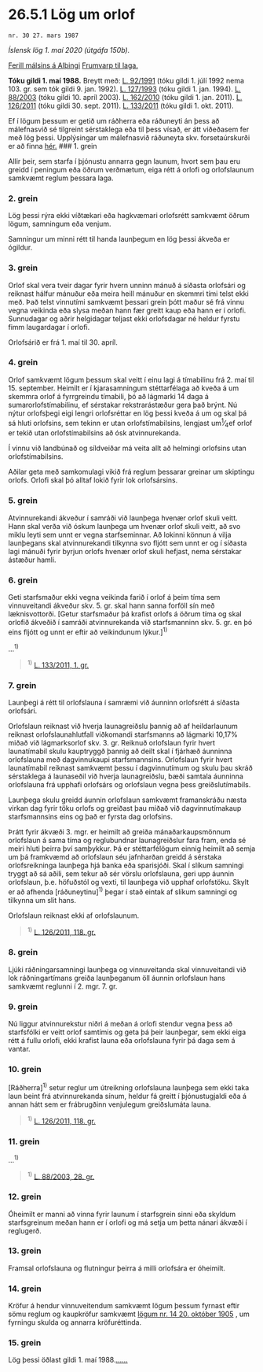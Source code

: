 # 26.5.1 Lög um orlof

`nr. 30 27. mars 1987`

_Íslensk lög 1. maí 2020 (útgáfa 150b)._

[Ferill málsins á Alþingi](https://www.althingi.is/thingstorf/thingmalalistar-eftir-thingum/ferill/?ltg=109&mnr=431)
[Frumvarp til laga.](https://www.althingi.is/altext/109/s/pdf/0971.pdf)

**Tóku gildi 1. maí 1988.**
Breytt með:
[L. 92/1991](https://althingi.is/altext/stjt/1991.092.html) (tóku gildi 1. júlí 1992 nema 103. gr. sem tók gildi 9. jan. 1992).
[L. 127/1993](https://althingi.is/altext/stjt/1993.127.html) (tóku gildi 1. jan. 1994).
[L. 88/2003](https://althingi.is/altext/stjt/2003.088.html) (tóku gildi 10. apríl 2003).
[L. 162/2010](https://althingi.is/altext/stjt/2010.162.html) (tóku gildi 1. jan. 2011).
[L. 126/2011](https://althingi.is/altext/stjt/2011.126.html) (tóku gildi 30. sept. 2011).
[L. 133/2011](https://althingi.is/altext/stjt/2011.133.html) (tóku gildi 1. okt. 2011).

Ef í lögum þessum er getið um ráðherra eða ráðuneyti án þess að málefnasvið sé tilgreint sérstaklega eða til þess vísað, er átt viðeðasem fer með lög þessi. Upplýsingar um málefnasvið ráðuneyta skv. forsetaúrskurði er að finna [hér.](2018119.md) ### 1. grein

Allir þeir, sem starfa í þjónustu annarra gegn launum, hvort sem þau eru greidd í peningum eða öðrum verðmætum, eiga rétt á orlofi og orlofslaunum samkvæmt reglum þessara laga.

### 2. grein

Lög þessi rýra ekki víðtækari eða hagkvæmari orlofsrétt samkvæmt öðrum lögum, samningum eða venjum.

Samningur um minni rétt til handa launþegum en lög þessi ákveða er ógildur.

### 3. grein

Orlof skal vera tveir dagar fyrir hvern unninn mánuð á síðasta orlofsári og reiknast hálfur mánuður eða meira heill mánuður en skemmri tími telst ekki með. Það telst vinnutími samkvæmt þessari grein þótt maður sé frá vinnu vegna veikinda eða slysa meðan hann fær greitt kaup eða hann er í orlofi. Sunnudagar og aðrir helgidagar teljast ekki orlofsdagar né heldur fyrstu fimm laugardagar í orlofi.

Orlofsárið er frá 1. maí til 30. apríl.

### 4. grein

Orlof samkvæmt lögum þessum skal veitt í einu lagi á tímabilinu frá 2. maí til 15. september. Heimilt er í kjarasamningum stéttarfélaga að kveða á um skemmra orlof á fyrrgreindu tímabili, þó að lágmarki 14 daga á sumarorlofstímabilinu, ef sérstakar rekstrarástæður gera það brýnt. Nú nýtur orlofsþegi eigi lengri orlofsréttar en lög þessi kveða á um og skal þá sá hluti orlofsins, sem tekinn er utan orlofstímabilsins, lengjast um<sup>1</sup>&frasl;<sub>4</sub>ef orlof er tekið utan orlofstímabilsins að ósk atvinnurekanda.

Í vinnu við landbúnað og síldveiðar má veita allt að helmingi orlofsins utan orlofstímabilsins.

Aðilar geta með samkomulagi vikið frá reglum þessarar greinar um skiptingu orlofs. Orlofi skal þó alltaf lokið fyrir lok orlofsársins.

### 5. grein

Atvinnurekandi ákveður í samráði við launþega hvenær orlof skuli veitt. Hann skal verða við óskum launþega um hvenær orlof skuli veitt, að svo miklu leyti sem unnt er vegna starfseminnar. Að lokinni könnun á vilja launþegans skal atvinnurekandi tilkynna svo fljótt sem unnt er og í síðasta lagi mánuði fyrir byrjun orlofs hvenær orlof skuli hefjast, nema sérstakar ástæður hamli.

### 6. grein

Geti starfsmaður ekki vegna veikinda farið í orlof á þeim tíma sem vinnuveitandi ákveður skv. 5. gr. skal hann sanna forföll sín með læknisvottorði. [Getur starfsmaður þá krafist orlofs á öðrum tíma og skal orlofið ákveðið í samráði atvinnurekanda við starfsmanninn skv. 5. gr. en þó eins fljótt og unnt er eftir að veikindunum lýkur.]<sup>1)</sup> 

…<sup>1)</sup> 

> <sup>1)</sup> [L. 133/2011, 1. gr.](https://althingi.is/altext/stjt/2011.133.html)

### 7. grein

Launþegi á rétt til orlofslauna í samræmi við áunninn orlofsrétt á síðasta orlofsári.

Orlofslaun reiknast við hverja launagreiðslu þannig að af heildarlaunum reiknast orlofslaunahlutfall viðkomandi starfsmanns að lágmarki 10,17% miðað við lágmarksorlof skv. 3. gr. Reiknuð orlofslaun fyrir hvert launatímabil skulu kauptryggð þannig að deilt skal í fjárhæð áunninna orlofslauna með dagvinnukaupi starfsmannsins. Orlofslaun fyrir hvert launatímabil reiknast samkvæmt þessu í dagvinnutímum og skulu þau skráð sérstaklega á launaseðil við hverja launagreiðslu, bæði samtala áunninna orlofslauna frá upphafi orlofsárs og orlofslaun vegna þess greiðslutímabils.

Launþega skulu greidd áunnin orlofslaun samkvæmt framanskráðu næsta virkan dag fyrir töku orlofs og greiðast þau miðað við dagvinnutímakaup starfsmannsins eins og það er fyrsta dag orlofsins.

Þrátt fyrir ákvæði 3. mgr. er heimilt að greiða mánaðarkaupsmönnum orlofslaun á sama tíma og reglubundnar launagreiðslur fara fram, enda sé meiri hluti þeirra því samþykkur. Þá er stéttarfélögum einnig heimilt að semja um þá framkvæmd að orlofslaun séu jafnharðan greidd á sérstaka orlofsreikninga launþega hjá banka eða sparisjóði. Skal í slíkum samningi tryggt að sá aðili, sem tekur að sér vörslu orlofslauna, geri upp áunnin orlofslaun, þ.e. höfuðstól og vexti, til launþega við upphaf orlofstöku. Skylt er að afhenda [ráðuneytinu]<sup>1)</sup> þegar í stað eintak af slíkum samningi og tilkynna um slit hans.

Orlofslaun reiknast ekki af orlofslaunum.

> <sup>1)</sup> [L. 126/2011, 118. gr.](https://althingi.is/altext/stjt/2011.126.html)

### 8. grein

Ljúki ráðningarsamningi launþega og vinnuveitanda skal vinnuveitandi við lok ráðningartímans greiða launþeganum öll áunnin orlofslaun hans samkvæmt reglunni í 2. mgr. 7. gr.

### 9. grein

Nú liggur atvinnurekstur niðri á meðan á orlofi stendur vegna þess að starfsfólki er veitt orlof samtímis og geta þá þeir launþegar, sem ekki eiga rétt á fullu orlofi, ekki krafist launa eða orlofslauna fyrir þá daga sem á vantar.

### 10. grein

[Ráðherra]<sup>1)</sup> setur reglur um útreikning orlofslauna launþega sem ekki taka laun beint frá atvinnurekanda sínum, heldur fá greitt í þjónustugjaldi eða á annan hátt sem er frábrugðinn venjulegum greiðslumáta launa.

> <sup>1)</sup> [L. 126/2011, 118. gr.](https://althingi.is/altext/stjt/2011.126.html)

### 11. grein

…<sup>1)</sup> 

> <sup>1)</sup> [L. 88/2003, 28. gr.](https://althingi.is/altext/stjt/2003.088.html#G28)

### 12. grein

Óheimilt er manni að vinna fyrir launum í starfsgrein sinni eða skyldum starfsgreinum meðan hann er í orlofi og má setja um þetta nánari ákvæði í reglugerð.

### 13. grein

Framsal orlofslauna og flutningur þeirra á milli orlofsára er óheimilt.

### 14. grein

Kröfur á hendur vinnuveitendum samkvæmt lögum þessum fyrnast eftir sömu reglum og kaupkröfur samkvæmt [lögum nr. 14 20. október 1905](1905014.md) , um fyrningu skulda og annarra kröfuréttinda.

### 15. grein

Lög þessi öðlast gildi 1. maí 1988.[…](https://www.althingi.is/lagasafn/leidbeiningar/)[…](https://www.althingi.is/lagasafn/leidbeiningar/)
